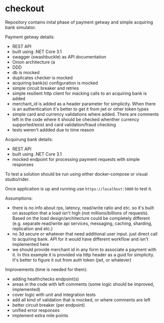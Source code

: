 # checkout

Repository contains inital phase of payment getway and simple acquiring bank simulator.

Payment getway details:
 - REST API
 - built using .NET Core 3.1
 - swagger (swashbuckle) as API documentation
 - Onion architecture (a
 - DDD
 - db is mocked
 - duplicates checker is mocked
 - acquiring bank(s) configuration is mocked
 - simple circuit breaker and retries
 - simple resilient http client for macking calls to an acquiring bank is added
 - merchant_id is added as a header parameter for simplicity. When there is an authentication it's better to get it from jwt or other token types
 - simple card and currency validations where added. There are comments left in the code where it should be checked whenther currency supported/exist and card validation/fraud checking
 - tests weren't addded due to time reason

Acquirung bank details:
  - REST API
  - built using .NET Core 3.1
  - mocked endpoint for processing payment requests with simple responses

To test a solution should be run using either docker-compose or visual studio/rider.

Once application is up and running use `https://localhost:5000` to test it.

Assumptions:
- there is no info about rps, latency, read/write ratio and etc. so it's built on assuption that a load isn't high (not millions/billions of requests). Based on the load design/architecture could be completely different (e.g. separate read/write api services, messaging, caching, sharding, replication and etc.)
- no 3d secure or whatever that need additional user input. just direct call to acquiring bank. API for it would have different workflow and isn't implemented here
- we should provide merchant id in any form to associate a payment with it. In this example it is provided via http header as a guid for simplicity. It's better to figure it out from auth token (jwt, or whatever)

Improvements (time is needed for them):
- adding healthchecks endpoint(s)
- areas in the code with left comments (some logic should be improved, implemented)
- cover logic with unit and integration tests
- add all kind of validation that is mocked, or where comments are left
- better circuit breaker (per endpoint)
- unified error responses
- implement extra mile points
